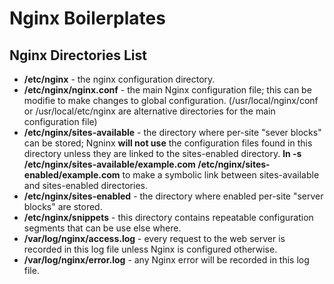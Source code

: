 # Nginx Boilerplates

## Nginx Directories List

- **/etc/nginx** - the nginx configuration directory.
- **/etc/nginx/nginx.conf** - the main Nginx configuration file; this can be modifie to make changes to global configuration. (/usr/local/nginx/conf or /usr/local/etc/nginx are alternative directories for the main configuration file)
- **/etc/nginx/sites-available** - the directory where per-site "sever blocks" can be stored; Ngninx **will not use** the configuration files found in this directory unless they are linked to the sites-enabled directory. **ln -s /etc/nginx/sites-available/example.com /etc/nginx/sites-enabled/example.com** to make a symbolic link between sites-available and sites-enabled directories.
- **/etc/nginx/sites-enabled** - the directory where enabled per-site "server blocks" are stored.
- **/etc/nginx/snippets** - this directory contains repeatable configuration segments that can be use else where.
- **/var/log/nginx/access.log** - every request to the web server is recorded in this log file unless Nginx is configured otherwise.
- **/var/log/nginx/error.log** - any Nginx error will be recorded in this log file.
